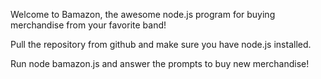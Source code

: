 Welcome to Bamazon, the awesome node.js program for buying merchandise from your favorite band!

Pull the repository from github and make sure you have node.js installed.

Run node bamazon.js and answer the prompts to buy new merchandise!
